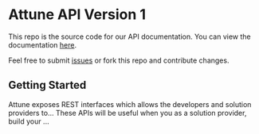# Attune API Version 1

This repo is the source code for our API documentation. You can view the documentation [here](http://developer.attune.com/api-docs).

Feel free to submit [issues](https://github.com/AttuneAppDev/api-docs/issues) or fork this repo and contribute changes.

## Getting Started

Attune exposes REST interfaces which allows the developers and solution providers to... These APIs will be useful when you as a solution provider, build your ...
